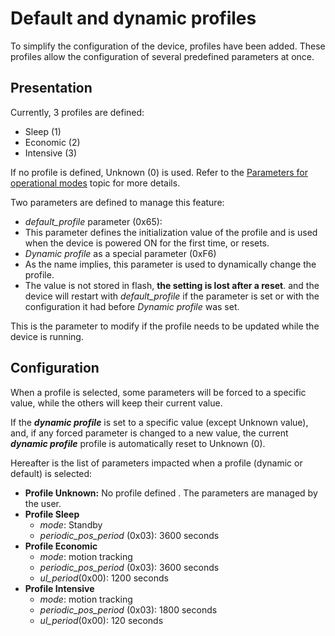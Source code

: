 # Default and dynamic profiles

To simplify the configuration of the device, profiles have been added. These profiles allow the configuration of several predefined parameters at once.

## Presentation

Currently, 3 profiles are defined:
-   Sleep (1)
-   Economic (2)
-   Intensive (3)

If no profile is defined, Unknown (0) is used.
Refer to the [Parameters for operational modes](/downlink-messages/parameters-configuration/#parameters-for-operational-modes) topic for more details.

Two parameters are defined to manage this feature:
-   *default_profile* parameter (0x65):
-   This parameter defines the initialization value of the profile and is used when the device is powered ON for the first time, or resets.
-   *Dynamic profile* as a special parameter (0xF6)
-   As the name implies, this parameter is used to dynamically change the profile.
-   The value is not stored in flash, **the setting is lost after a reset**. and the device will restart with *default_profile* if the parameter is set or with the configuration it had before *Dynamic profile* was set.

This is the parameter to modify if the profile needs to be updated while the device is running.

## Configuration

When a profile is selected, some parameters will be forced to a specific value, while the others will keep their current value.

If the ***dynamic profile*** is set to a specific value (except Unknown value), and, if any forced parameter is changed to a new
value, the current ***dynamic profile*** profile is automatically reset to Unknown (0).

Hereafter is the list of parameters impacted when a profile (dynamic or default) is selected:
-   **Profile Unknown:** No profile defined . The parameters are managed by the user.
-   **Profile Sleep**
    -   *mode*: Standby
    -   *periodic_pos_period* (0x03): 3600 seconds
-   **Profile Economic**
    -   *mode*: motion tracking
    -   *periodic_pos_period* (0x03): 3600 seconds
    -   *ul_period*(0x00): 1200 seconds
-   **Profile Intensive**
    -   *mode*: motion tracking
    -   *periodic_pos_period* (0x03): 1800 seconds
    -   *ul_period*(0x00): 120 seconds